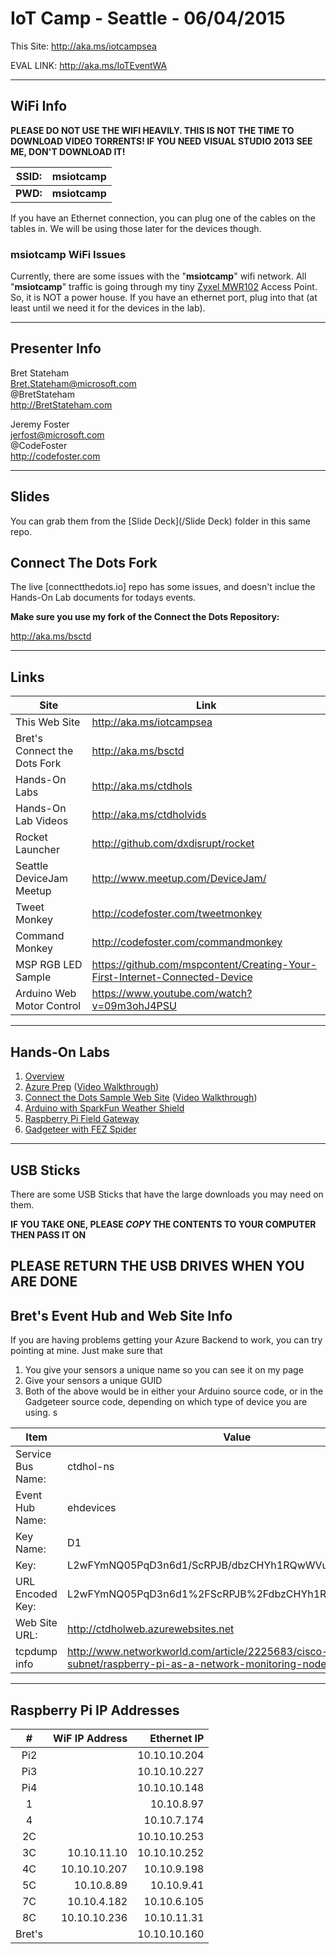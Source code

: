 # IoT Camp - Seattle - 06/04/2015 #

This Site: http://aka.ms/iotcampsea

EVAL LINK: http://aka.ms/IoTEventWA


---

## WiFi Info ##

**PLEASE DO NOT USE THE WIFI HEAVILY.  THIS IS NOT THE TIME TO DOWNLOAD VIDEO TORRENTS!  IF YOU NEED VISUAL STUDIO 2013 SEE ME, DON'T DOWNLOAD IT!**

| SSID:     | msiotcamp     | 
| ---       | ---           |
| **PWD:**  | **msiotcamp** | 

If you have an Ethernet connection, you can plug one of the cables on the tables in.  We will be using those later for the devices though. 

### msiotcamp WiFi Issues ###

Currently, there are some issues with the "**msiotcamp**" wifi network.  All "**msiotcamp**" traffic is going through my tiny [Zyxel MWR102](http://www.zyxel.com/us/en/products_services/mwr102.shtml?t=p) Access Point.  So, it is NOT a power house.  If you have an ethernet port, plug into that (at least until we need it for the devices in the lab). 

---

## Presenter Info

Bret Stateham<br/>
Bret.Stateham@microsoft.com<br/>
@BretStateham<br/>
http://BretStateham.com<br/>

Jeremy Foster<br/>
jerfost@microsoft.com<br/>
@CodeFoster<br/>
http://codefoster.com<br/>

---

## Slides ##

You can grab them from the [Slide Deck](/Slide Deck) folder in this same repo.

## Connect The Dots Fork ##

The live [connectthedots.io] repo has some issues, and doesn't inclue the Hands-On Lab documents for todays events.  

**Make sure you use my fork of the Connect the Dots Repository:**

http://aka.ms/bsctd

---

## Links ##

| Site                          | Link                                | 
| ---                           | ---                                 |
| This Web Site                 | http://aka.ms/iotcampsea            |
| Bret's  Connect the Dots Fork | http://aka.ms/bsctd                 | 
| Hands-On Labs                 | http://aka.ms/ctdhols               |
| Hands-On Lab Videos           | http://aka.ms/ctdholvids            |
| Rocket Launcher               | http://github.com/dxdisrupt/rocket  |  
| Seattle DeviceJam Meetup      | http://www.meetup.com/DeviceJam/    |
| Tweet Monkey                  | http://codefoster.com/tweetmonkey   |
| Command Monkey                | http://codefoster.com/commandmonkey |
| MSP RGB LED Sample            | https://github.com/mspcontent/Creating-Your-First-Internet-Connected-Device | 
| Arduino Web Motor Control     | https://www.youtube.com/watch?v=09m3ohJ4PSU | 

---

## Hands-On Labs ##

1. [Overview](https://github.com/BretStateham/connectthedots/tree/master/HOLs)
2. [Azure Prep](https://github.com/BretStateham/connectthedots/blob/master/HOLs/Azure/AzurePrep) ([Video Walkthrough](https://youtu.be/xABIzejOxm4))
3. [Connect the Dots Sample Web Site](https://github.com/BretStateham/connectthedots/blob/master/HOLs/Azure/WebSite) ([Video Walkthrough](https://youtu.be/xABIzejOxm4))
4. [Arduino with SparkFun Weather Shield](https://github.com/BretStateham/connectthedots/tree/master/HOLs/Devices/GatewayConnectedDevices/Arduino%20UNO/Weather/WeatherSheildJson)
5. [Raspberry Pi Field Gateway](https://github.com/BretStateham/connectthedots/tree/master/HOLs/Devices/Gateways/GatewayService)
6. [Gadgeteer with FEZ Spider](https://github.com/BretStateham/connectthedots/tree/master/HOLs/Devices/DirectlyConnectedDevices/NETMF/ConnectTheDotsGadgeteer)

---

## USB Sticks ##

There are some USB Sticks that have the large downloads you may need on them.  

**IF YOU TAKE ONE, PLEASE *COPY* THE CONTENTS TO YOUR COMPUTER THEN PASS IT ON**

**PLEASE RETURN THE USB DRIVES WHEN YOU ARE DONE**
---

## Bret's Event Hub and Web Site Info ##

If you are having problems getting your Azure Backend to work, you can try pointing at mine.  Just make sure that 

1. You give your sensors a unique name so you can see it on my page 
2. Give your sensors a unique GUID
3. Both of the above would be in either your Arduino source code, or in the Gadgeteer source code, depending on which type of device you are using.  s

|  Item           | Value                                             | 
| ---             | ---                                               |
|Service Bus Name:|ctdhol-ns                                          |
|Event Hub Name:  |ehdevices                                          |
|Key Name:        |D1                                                 |
|Key:             |L2wFYmNQ05PqD3n6d1/ScRPJB/dbzCHYh1RQwWVuBJc=       |
|URL Encoded Key: |L2wFYmNQ05PqD3n6d1%2FScRPJB%2FdbzCHYh1RQwWVuBJc%3D |
|Web Site URL:    |http://ctdholweb.azurewebsites.net                 |	
| tcpdump info    | http://www.networkworld.com/article/2225683/cisco-subnet/raspberry-pi-as-a-network-monitoring-node.html | 

---

## Raspberry Pi IP Addresses ##

|  #     | WiF IP Address   | Ethernet IP  | 
| :----: | --------------:  | --:          |
|   Pi2  |                  | 10.10.10.204 |
|   Pi3  |                  | 10.10.10.227 |
|   Pi4  |                  | 10.10.10.148 |
|     1  |                  |   10.10.8.97 |
|     4  |                  |  10.10.7.174 |
|    2C  |                  | 10.10.10.253 |
|    3C  | 10.10.11.10      | 10.10.10.252 |
|    4C |  10.10.10.207     |  10.10.9.198 |
|    5C |  10.10.8.89    | 10.10.9.41  |
|    7C |  10.10.4.182   |  10.10.6.105 |
|    8C |  10.10.10.236  | 10.10.11.31|
| Bret's |                  | 10.10.10.160 |


